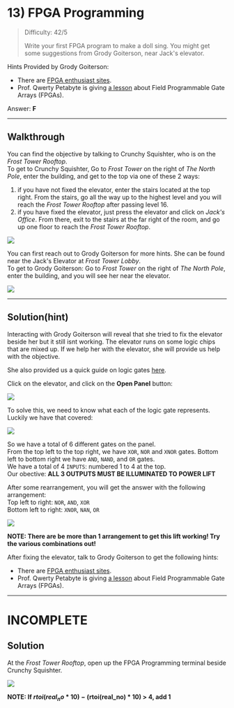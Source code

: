 # 13) FPGA Programming

> Difficulty: 42/5
> 
> Write your first FPGA program to make a doll sing. You might get some suggestions from Grody Goiterson, near Jack's elevator.

Hints Provided by Grody Goiterson:  
- There are [FPGA enthusiast sites](https://www.fpga4fun.com/MusicBox.html).
- Prof. Qwerty Petabyte is giving [a lesson](https://www.youtube.com/watch?v=GFdG1PJ4QjA) about Field Programmable Gate Arrays (FPGAs).

Answer: **F**

---
## Walkthrough

You can find the objective by talking to Crunchy Squishter, who is on the _Frost Tower Rooftop_.  
To get to Crunchy Squishter, Go to _Frost Tower_ on the right of _The North Pole_, enter the building, and get to the top via one of these 2 ways:
1. if you have not fixed the elevator, enter the stairs located at the top right. From the stairs, go all the way up to the highest level and you will reach the _Frost Tower Rooftop_ after passing level 16.
2. if you have fixed the elevator, just press the elevator and click on _Jack's Office_. From there, exit to the stairs at the far right of the room, and go up one floor to reach the _Frost Tower Rooftop_.

![](./res/crunchy_squishter.png)

You can first reach out to Grody Goiterson for more hints. She can be found near the Jack's Elevator at _Frost Tower Lobby_.  
To get to Grody Goiterson: Go to _Frost Tower_ on the right of _The North Pole_, enter the building, and you will see her near the elevator.

![](./res/grody_goiterson.png)


---
## Solution(hint)

Interacting with Grody Goiterson will reveal that she tried to fix the elevator beside her but it still isnt working. The elevator runs on some logic chips that are mixed up. If we help her with the elevator, she will provide us help with the objective.

She also provided us a quick guide on logic gates [here](https://www.geeksforgeeks.org/introduction-of-logic-gates/). 

Click on the elevator, and click on the **Open Panel** button:

![](./res/hint_pic1.png)

To solve this, we need to know what each of the logic gate represents. Luckily we have that covered:  

![](./res/hint_pic2.png)

So we have a total of 6 different gates on the panel.  
From the top left to the top right, we have `XOR`, `NOR` and `XNOR` gates. Bottom left to bottom right we have `AND`, `NAND`, and `OR` gates.  
We have a total of 4 `INPUTS`: numbered 1 to 4 at the top.  
Our obective: **ALL 3 OUTPUTS MUST BE ILLUMINATED TO POWER LIFT**

After some rearrangement, you will get the answer with the following arrangement:  
Top left to right: `NOR`, `AND`, `XOR`  
Bottom left to right: `XNOR`, `NAN`, `OR`

![](./res/hint_answer.png)

**NOTE: There are be more than 1 arrangement to get this lift working! Try the various combinations out!**

After fixing the elevator, talk to Grody Goiterson to get the following hints:
- There are [FPGA enthusiast sites](https://www.fpga4fun.com/MusicBox.html).
- Prof. Qwerty Petabyte is giving [a lesson](https://www.youtube.com/watch?v=GFdG1PJ4QjA) about Field Programmable Gate Arrays (FPGAs).

---
# INCOMPLETE
## Solution

At the _Frost Tower Rooftop_, open up the FPGA Programming terminal beside Crunchy Squishter.

![](./res/sol_pic1.png)

**NOTE: If $rtoi(real_no * 10) - ($rtoi(real_no) * 10) > 4, add 1**